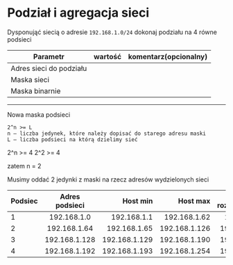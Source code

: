 # Podział i agregacja sieci

Dysponująć siecią o adresie ``192.168.1.0/24`` dokonaj podziału na 4 równe podsieci


| Parametr | wartość | komentarz(opcionalny) |
| ------------- |:-------------:| -----:|
| Adres sieci do podziału |  
| Maska sieci  |  | |
| Maska binarnie  |  | |

---------------------------

Nowa maska podsieci

```
2^n >= L
n – liczba jedynek, które należy dopisać do starego adresu maski
L – liczba podsieci na którą dzielimy sieć
```

2^n >= 4
2^2 >= 4

zatem n = 2

Musimy oddać 2 jedynki z maski na rzecz adresów wydzielonych sieci


| Podsiec   | Adres podsieci | Host min     | Host max      | Adres rozgłoszeniowy |
| -------------     |:-------------: | -----:       | -----:        | -----:    |
| 1         | 192.168.1.0 | 192.168.1.1      | 192.168.1.62 |  192.168.1.63 |
| 2         | 192.168.1.64 | 192.168.1.65      | 192.168.1.126 | 192.168.1.127 |
| 3         | 192.168.1.128 | 192.168.1.129 | 192.168.1.190 | 192.168.1.191 |
| 4         | 192.168.1.192 | 192.168.1.193 | 192.168.1.254 | 192.168.1.255 |


